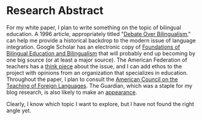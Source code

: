 
# Research Abstract

For my white paper, I plan to write something on the topic of bilingual education. A 1996 article, appropriately titled "[Debate Over Bilingualism](http://library.cqpress.com/cqresearcher/document.php?id=cqresrre1996011900)," can help me provide a historical backdrop to the modern issue of language integration. Google Scholar has an electronic copy of [Foundations of Bilingual Education and Bilingualism](https://books.google.com/books?hl=en&lr=&id=HAwxBQAAQBAJ&oi=fnd&pg=PR6&dq=bilingual&ots=Tbx52N2jdL&sig=KFtW1OHI_JZrrVnIn7YmEdrtdds#v=onepage&q=bilingual&f=false) that will probably end up becoming by one big source (or at least a major source). The American Federation of teachers has a [think piece](https://www.aft.org/ae/fall2015/goldenberg_wagner) about the issue, and I can add ethos to the project with opinions from an organization that specializes in education. Throughout the paper, I plan to consult the [American Council on the Teaching of Foreign Languages](https://www.actfl.org/advocacy/what-the-research-shows). The Guardian, which was a staple for my blog research, is also likely to make an [appearance](https://www.theguardian.com/education/2014/sep/04/what-happens-to-the-brain-language-learning).

Clearly, I know which topic I want to explore, but I have not found the right angle yet.
